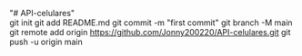 "# API-celulares"  
git init 
git add README.md 
git commit -m "first commit" 
git branch -M main 
git remote add origin https://github.com/Jonny200220/API-celulares.git git push -u origin main
